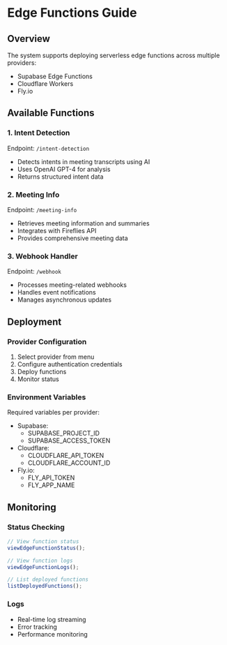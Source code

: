 # Edge Functions Guide

## Overview
The system supports deploying serverless edge functions across multiple providers:
- Supabase Edge Functions
- Cloudflare Workers  
- Fly.io

## Available Functions

### 1. Intent Detection
Endpoint: `/intent-detection`
- Detects intents in meeting transcripts using AI
- Uses OpenAI GPT-4 for analysis
- Returns structured intent data

### 2. Meeting Info
Endpoint: `/meeting-info`
- Retrieves meeting information and summaries
- Integrates with Fireflies API
- Provides comprehensive meeting data

### 3. Webhook Handler
Endpoint: `/webhook`
- Processes meeting-related webhooks
- Handles event notifications
- Manages asynchronous updates

## Deployment

### Provider Configuration
1. Select provider from menu
2. Configure authentication credentials
3. Deploy functions
4. Monitor status

### Environment Variables
Required variables per provider:
- Supabase:
  - SUPABASE_PROJECT_ID
  - SUPABASE_ACCESS_TOKEN
- Cloudflare:
  - CLOUDFLARE_API_TOKEN
  - CLOUDFLARE_ACCOUNT_ID
- Fly.io:
  - FLY_API_TOKEN
  - FLY_APP_NAME

## Monitoring

### Status Checking
```typescript
// View function status
viewEdgeFunctionStatus();

// View function logs
viewEdgeFunctionLogs();

// List deployed functions
listDeployedFunctions();
```

### Logs
- Real-time log streaming
- Error tracking
- Performance monitoring
